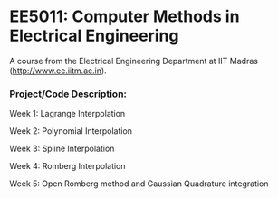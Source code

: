 # EE5011: Computer Methods in Electrical Engineering

A course from the Electrical Engineering Department at IIT Madras (http://www.ee.iitm.ac.in).

### Project/Code Description:

Week 1: Lagrange Interpolation

Week 2: Polynomial Interpolation

Week 3: Spline Interpolation

Week 4: Romberg Interpolation

Week 5: Open Romberg method and Gaussian Quadrature integration
